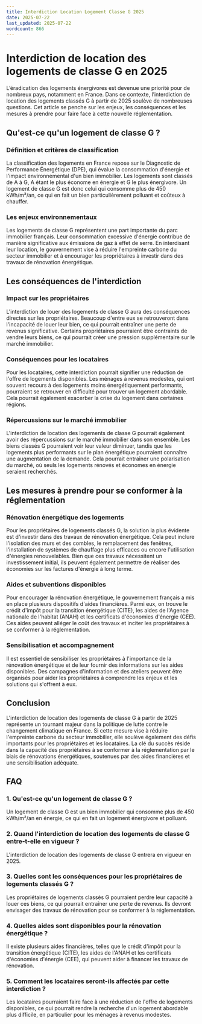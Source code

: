 ```yaml
---
title: Interdiction Location Logement Classe G 2025
date: 2025-07-22
last_updated: 2025-07-22
wordcount: 866
---
```


# Interdiction de location des logements de classe G en 2025

L’éradication des logements énergivores est devenue une priorité pour de nombreux pays, notamment en France. Dans ce contexte, l’interdiction de location des logements classés G à partir de 2025 soulève de nombreuses questions. Cet article se penche sur les enjeux, les conséquences et les mesures à prendre pour faire face à cette nouvelle réglementation.

## Qu'est-ce qu'un logement de classe G ?

### Définition et critères de classification

La classification des logements en France repose sur le Diagnostic de Performance Énergétique (DPE), qui évalue la consommation d'énergie et l'impact environnemental d'un bien immobilier. Les logements sont classés de A à G, A étant le plus économe en énergie et G le plus énergivore. Un logement de classe G est donc celui qui consomme plus de 450 kWh/m²/an, ce qui en fait un bien particulièrement polluant et coûteux à chauffer.

### Les enjeux environnementaux

Les logements de classe G représentent une part importante du parc immobilier français. Leur consommation excessive d'énergie contribue de manière significative aux émissions de gaz à effet de serre. En interdisant leur location, le gouvernement vise à réduire l'empreinte carbone du secteur immobilier et à encourager les propriétaires à investir dans des travaux de rénovation énergétique.

## Les conséquences de l'interdiction

### Impact sur les propriétaires

L'interdiction de louer des logements de classe G aura des conséquences directes sur les propriétaires. Beaucoup d'entre eux se retrouveront dans l'incapacité de louer leur bien, ce qui pourrait entraîner une perte de revenus significative. Certains propriétaires pourraient être contraints de vendre leurs biens, ce qui pourrait créer une pression supplémentaire sur le marché immobilier.

### Conséquences pour les locataires

Pour les locataires, cette interdiction pourrait signifier une réduction de l'offre de logements disponibles. Les ménages à revenus modestes, qui ont souvent recours à des logements moins énergétiquement performants, pourraient se retrouver en difficulté pour trouver un logement abordable. Cela pourrait également exacerber la crise du logement dans certaines régions.

### Répercussions sur le marché immobilier

L'interdiction de location des logements de classe G pourrait également avoir des répercussions sur le marché immobilier dans son ensemble. Les biens classés G pourraient voir leur valeur diminuer, tandis que les logements plus performants sur le plan énergétique pourraient connaître une augmentation de la demande. Cela pourrait entraîner une polarisation du marché, où seuls les logements rénovés et économes en énergie seraient recherchés.

## Les mesures à prendre pour se conformer à la réglementation

### Rénovation énergétique des logements

Pour les propriétaires de logements classés G, la solution la plus évidente est d'investir dans des travaux de rénovation énergétique. Cela peut inclure l'isolation des murs et des combles, le remplacement des fenêtres, l'installation de systèmes de chauffage plus efficaces ou encore l'utilisation d'énergies renouvelables. Bien que ces travaux nécessitent un investissement initial, ils peuvent également permettre de réaliser des économies sur les factures d'énergie à long terme.

### Aides et subventions disponibles

Pour encourager la rénovation énergétique, le gouvernement français a mis en place plusieurs dispositifs d'aides financières. Parmi eux, on trouve le crédit d'impôt pour la transition énergétique (CITE), les aides de l'Agence nationale de l'habitat (ANAH) et les certificats d'économies d'énergie (CEE). Ces aides peuvent alléger le coût des travaux et inciter les propriétaires à se conformer à la réglementation.

### Sensibilisation et accompagnement

Il est essentiel de sensibiliser les propriétaires à l'importance de la rénovation énergétique et de leur fournir des informations sur les aides disponibles. Des campagnes d'information et des ateliers peuvent être organisés pour aider les propriétaires à comprendre les enjeux et les solutions qui s'offrent à eux.

## Conclusion

L'interdiction de location des logements de classe G à partir de 2025 représente un tournant majeur dans la politique de lutte contre le changement climatique en France. Si cette mesure vise à réduire l'empreinte carbone du secteur immobilier, elle soulève également des défis importants pour les propriétaires et les locataires. La clé du succès réside dans la capacité des propriétaires à se conformer à la réglementation par le biais de rénovations énergétiques, soutenues par des aides financières et une sensibilisation adéquate.

## FAQ

### 1. Qu'est-ce qu'un logement de classe G ?

Un logement de classe G est un bien immobilier qui consomme plus de 450 kWh/m²/an en énergie, ce qui en fait un logement énergivore et polluant.

### 2. Quand l'interdiction de location des logements de classe G entre-t-elle en vigueur ?

L'interdiction de location des logements de classe G entrera en vigueur en 2025.

### 3. Quelles sont les conséquences pour les propriétaires de logements classés G ?

Les propriétaires de logements classés G pourraient perdre leur capacité à louer ces biens, ce qui pourrait entraîner une perte de revenus. Ils devront envisager des travaux de rénovation pour se conformer à la réglementation.

### 4. Quelles aides sont disponibles pour la rénovation énergétique ?

Il existe plusieurs aides financières, telles que le crédit d'impôt pour la transition énergétique (CITE), les aides de l'ANAH et les certificats d'économies d'énergie (CEE), qui peuvent aider à financer les travaux de rénovation.

### 5. Comment les locataires seront-ils affectés par cette interdiction ?

Les locataires pourraient faire face à une réduction de l'offre de logements disponibles, ce qui pourrait rendre la recherche d'un logement abordable plus difficile, en particulier pour les ménages à revenus modestes.